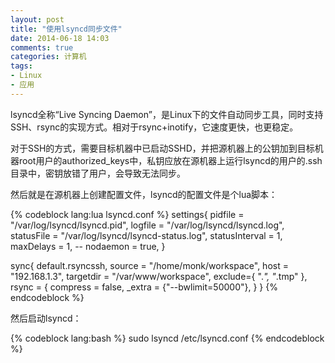 ```yaml
---
layout: post
title: "使用lsyncd同步文件"
date: 2014-06-18 14:03
comments: true
categories: 计算机
tags:
- Linux
- 应用
---
```


lsyncd全称“Live Syncing Daemon”，是Linux下的文件自动同步工具，同时支持SSH、rsync的实现方式。相对于rsync+inotify，它速度更快，也更稳定。

对于SSH的方式，需要目标机器中已启动SSHD，并把源机器上的公钥加到目标机器root用户的authorized_keys中，私钥应放在源机器上运行lsyncd的用户的.ssh目录中，密钥放错了用户，会导致无法同步。

然后就是在源机器上创建配置文件，lsyncd的配置文件是个lua脚本：

{% codeblock lang:lua lsyncd.conf %}
settings{
    pidfile = "/var/log/lsyncd/lsyncd.pid",
    logfile = "/var/log/lsyncd/lsyncd.log",
    statusFile = "/var/log/lsyncd/lsyncd-status.log",
    statusInterval = 1,
    maxDelays = 1,
    -- nodaemon = true,
}

sync{
    default.rsyncssh,
    source = "/home/monk/workspace",
    host = "192.168.1.3",
    targetdir = "/var/www/workspace",
    exclude={ ".*", "*.tmp" },
    rsync = {
        compress = false,
        _extra = {"--bwlimit=50000"},
    }
}
{% endcodeblock %}

然后启动lsyncd：

{% codeblock lang:bash %}
sudo lsyncd /etc/lsyncd.conf
{% endcodeblock %}
